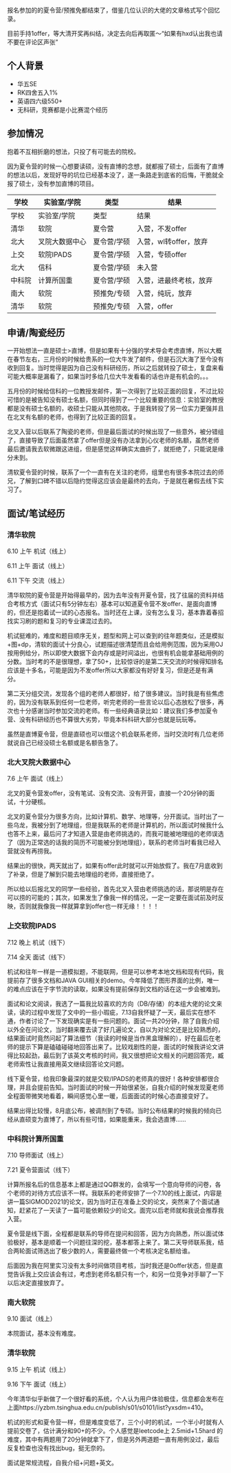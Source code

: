 报名参加的的夏令营/预推免都结束了，借鉴几位认识的大佬的文章格式写个回忆录。

目前手持1offer，等大清开奖再纠结，决定去向后再取匿～“如果有hxd认出我也请不要在评论区声张”

## 个人背景

* 华五SE
* RK四舍五入1%
* 英语四六级550+
* 无科研，竞赛都是小比赛混个经历

## 参加情况

抱着不互相折磨的想法，只投了有可能去的院校。

因为夏令营的时候一心想要读硕，没有直博的念想，就都报了硕士，后面有了直博的想法以后，发现好导的坑位已经基本没了，遂一条路走到底省的后悔，干脆就全报了硕士，没有参加直博的项目。

| 学校   | 实验室/学院    | 类型        | 结果                   |
| ------ | -------------- | ----------- | ---------------------- |
| 学校   | 实验室/学院    | 类型        | 结果                   |
| 清华   | 软院           | 夏令营      | 入营，不发offer        |
| 北大   | 叉院大数据中心 | 夏令营/学硕 | 入营，wl转offer，放弃  |
| 上交   | 软院IPADS      | 夏令营/学硕 | 入营，专硕offer        |
| 北大   | 信科           | 夏令营/学硕 | 未入营                 |
| 中科院 | 计算所国重     | 夏令营/学硕 | 入营，进最终考核，放弃 |
| 南大   | 软院           | 预推免/专硕 | 入营，纯玩，放弃       |
| 清华   | 软院           | 预推免/专硕 | 入营，offer            |

## 申请/陶瓷经历

一开始想法一直是硕士>直博，但是如果有十分强的学术导会考虑直博，所以大概在春节左右，三月份的时候给贵系的一位大牛发了邮件，但是石沉大海了至今没有收到回复。当时觉得是因为自己没有科研经历，所以之后就转投了硕士，复盘来看可能大概率是漏看了，如果当时多给几位大牛发看看的话也许是有机会的。。。

五月份的时候给信科的一位教授发邮件，第一次得到了比较正面的回复，不过比较可惜的是被告知没有硕士名额，但同时得到了一个比较重要的信息：实验室的教授都是没有硕士名额的，收硕士只能从其他院收。于是我转投了另一位实力更强并且在北叉有名额的老师，也得到了比较正面的回复。

北叉入营以后联系了陶瓷的老师，但是最后面试的时候出现了一些意外，被分错组了，直接导致了后面虽然拿了offer但是没有办法拿到心仪老师的名额，虽然老师最后邀请我去软微跟这进组，但是感觉这样确实太曲折了，就拒绝了，只能说是缘分未到。

清软夏令营的时候，联系了一个一直有在关注的老师，组里也有很多本院过去的师兄，了解到口碑不错以后隐约觉得这应该会是最终的去向，于是就在暑假去线下实习了。

## 面试/笔试经历

### 清华软院

6.10 上午 机试（线上）

6.11 上午 面试（线上）

6.11 下午 交流（线上）

清华软院的夏令营是开始得最早的，因为去年没有开夏令营，找了往届的资料并结合考核方式（面试只有5分钟左右）基本可以知道夏令营不发offer、是面向直博的，但还是抱着试一试的心态报名。当时还在上课，没有怎么复习，基本靠着春招找实习刷的题和复习的专业课混过去的。

机试挺难的，难度和题目顺序无关，题型和网上可以查到的往年题类似，还是模拟+图+dp，清软的面试十分良心，试题描述很清楚而且会给用例范围，因为采用OJ按用例给分，所以即使大数据下会内存或是时间溢出，也很有机会能拿基础用例的分数。当时考的不是很理想，拿了50+，比较惊讶的是第二天交流的时候得知排名应该是十多名，可能是因为不发offer所以大家都没有好好复习，但是还是有满分。

第二天分组交流，发现各个组的老师人都很好，给了很多建议。当时我是有些焦虑的，因为没有联系到任何一位老师，听完老师的一些言论以后心态放松了很多，再次也十分感谢当时参加交流的老师。有一些经典语录比如：建议我们多参加夏令营、没有科研经历也不算很大劣势，毕竟本科科研大部分也就是玩玩等。

虽然是直博夏令营，但是直硕也可以借这个机会联系老师，当时交流时有几位老师就说自己已经没硕士名额或是名额告急了。

###  北大叉院大数据中心

7.6 上午 面试（线上）

北叉的夏令营发offer，没有笔试、没有交流、没有开营，直接一个20分钟的面试，十分硬核。

北叉的夏令营分为很多方向，比如计算机、数学、地理等，分开面试。当时出了一些乌龙，我被分到了地理组，但是我联系的老师是计算机的，所以面试时候我什么也答不上来，最后问了才知道入营是由老师挑选的，而我可能被地理组的老师误选了（因为正常选的话我的简历不可能被分到地理组），联系的老师当时看我已经入营就没有再捞我。

结果出的很快，两天就出了，如果有offer此时就可以开始放假了。我在7月底收到了补录，但是了解到只能去地理组的老师，直接拒绝了。

所以给以后报北叉的同学一些经验，首先北叉入营由老师挑选的话，那说明是存在可以捞的可能的；其次，如果发生了像我一样的情况，一定一定要在面试前及时反映，否则就我像我一样就算拿到offer也一样无缘！！！！

### 上交软院IPADS

7.12 晚上 机试（线下）

7.14 全天 面试（线下）

机试和往年一样是一道模拟题，不能联网，但是可以参考本地文档和现有代码，我提前存了很多文档和JAVA GUI相关的demo。今年降低了图形界面的比例，唯一的难点应该在于字节流的读取，如果没有提前保存到文档的话在这一步会被难到。

面试和论文阅读，我选了一篇我比较喜欢的方向（DB/存储）的本组大佬的论文来读，读的过程中发现了文中的一些小瑕疵，7.13自我怀疑了一天，最后实在想不通，作者讨论了一下发现确实是有一些问题的。面试一共20分钟，除了自我介绍以外全在问论文，当时翻来覆去读了好几遍论文，自以为对论文还是比较熟悉的，结果面试时竟然问起了算法细节（我读的时候是当作黑盒理解的），好在最后在老师的提示下算是磕磕碰碰地回答出来了。比较戏剧性的是，面试的时候我讲论文讲得比较起劲，最后到了该英文考核的时间，我又很想把论文相关的问题回答完，臧老师索性让我直接用英文继续回答论文问题。

线下夏令营，给我印象最深的就是交软/IPADS的老师真的很好！各种安排都很合理，并且会提前告知。当时面试的时候一开始很紧张，自我介绍的时候发现夏老师全程面带微笑地看着，瞬间感觉心里一暖，后面面试的时候心态直接变好了。

结果出得比较慢，8月底公布，被调剂到了专硕。当时公布结果的时候我的倾向已经从直硕变为直博了，所以有些可惜，如果能重来，我会选直博……

### 中科院计算所国重

7.10 导师面试（线上）

7.21 夏令营面试（线下）

计算所报名后的信息基本上都是通过QQ群发的，会填写一个意向导师的问卷，各个老师的对待方式应该不一样。我联系的老师安排了一个7.10的线上面试，内容是讲一篇SIGMOD2021的论文，因为当时正在准备上交的论文，突然来了个面试通知，赶紧花了一天读了一篇可能依赖较少的论文。面完以后老师就和我说会推荐我入营。

夏令营是线下面，全程都是联系的导师在提问和回答，因为方向熟悉，所以面试体验极好，基本是顺着一个问题往深的挖，基本都答上来了。第二天导师联系我，结合两轮面试筛选出了极少数的人，需要最终做一个考核决定名额给谁。

后面因为我在阿里实习没有太多时间做项目考核，当时我还是0offer状态，但是直觉告诉我上交应该会有过，考虑到老师名额只有一个，和另一位竞争对手聊了一下以后决定直接放弃了。

### 南大软院

9.10 面试（线上）

本院面试，基本没有难度。

### 清华软院

9.15 上午 机试（线上）

9.16 下午 面试（线上）

今年清华似乎新做了一个很好看的系统，个人认为用户体验极佳，信息都会发布在上面https://yzbm.tsinghua.edu.cn/publish/s01/s0101/list?yxsdm=410。

机试的形式和夏令营一样，但是难度变低了，三个小时的机试，一个半小时就有人提前交卷了，估计满分和90+的不少。个人感觉是leetcode上 2.5mid+1.5hard 的难度，其中有两题用了20分钟就拿下了，但是另外两道题一直有用例没过，最后反复检查也没有找出bug，挺无奈的。

面试是常规流程，自我介绍+问题+英文。